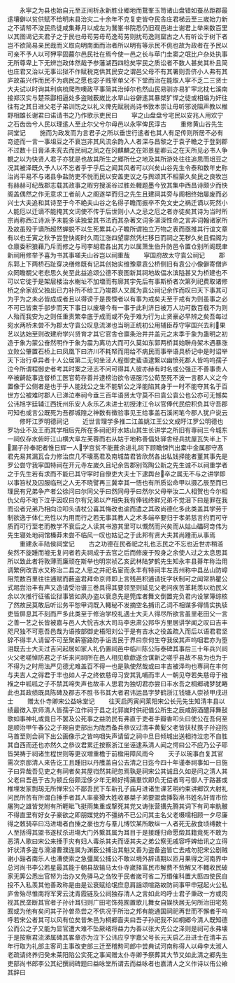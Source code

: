 <!-- { "loadSidebar": true } -->
　　永寜之为县也始自元至正间析永新胜业郷地而鵞峯玉笥诸山盘错如蚕丛距郡最逺壤僻以贫供赋不给明末县治灾二十余年不克复吏皆夺民舎庄君梯云至三嵗始力新之不请帑不浚民烝徒咸集朞月以成左为鵞峯书院悉仍旧观邑进士谢君上举来数百里以其图谒记夫君子之于民也毋苟劳毋苟逸苟劳则扰苟逸则窳古之人有听讼于树下者岂不欲简易亲民哉而义取向明南面而治者所以明有等示民不佻也故为政者在予民以可亲不予人以可狎寜固蕞尔邑民社在焉今使一邑之长与荜门圭窦之氓比户杂处执事无所尊卑上下无辨岂政体然哉予参藩湖西四稔矣寜民之质讼者不数人甚矣其朴且简也庄君又治以无事讼狱不作赋税克供其民安之谓邑父母不有其署则吾侪小人弗有其庐故虽兴作而民不为病民之愿也宓子贱宰单父不下堂而治在能取人寜不乏二三贤士大夫试以时询其利病梳爬喣噢政平事简其治绰尔也然山民易驯亦易犷寜北枕七溪南接郑汉实与楚茶酃相逼处多盗贼薮嵗比水旱山谷僻逺其暴桀犷悍之徒或相煽为奸往往有之其日进父老子弟训饬之以礼义俾先赋税尚诗书敦本崇让毋听邪说阻声教以椎野相雄长谢君曰诺请书之乃作歌示吏民曰
　　寜之山盘盘兮宅民以安兆人用欢宁之石齿齿兮人民以理逺人至止尔父兮尔母邑以永寜俾民淳古
　　重修黄山谷先生祠堂记
　　施而为政发而为言君子之所以垂世行逺者也其人有足传则所居不必有竒迹而一言一事俎豆之不衰岂非其风流余韵入人者深与昌黎之于袁子瞻之于登到郡不过数十日膏泽未究去而民祠之凤之在冈麒麟之在郊景星卿云之在天所见必书人争覩之以为快贤人君子亦犹是也故其所生之郷所仕之地及其所游处往往追思而俎豆之况其被泽既久予人以不忘者乎于乎后之闻其风者可以兴矣山谷先生令泰和数年史称治尚平易不与诸县争盐防吏不悦而民以安盖吏议之与舆颂其不相蒙久矣民之良牧岂有赫赫可纪哉郡志载其政事之暇穷搜溪谷过胜处輙题墨今攷其集中西昌诗颇少而快阁盖偶然之作无意求工者前人之阁遂举而归之先生且建祠其旁与阁相终始屡废而必兴士大夫追和其诗至于今不絶夫山谷之名得子瞻而振卒不免文史之祸迁谪以死然小人能厄以迁谪不能掩其文词使不传于后世则小人之忌之厄之者亦徒矣其诗为当时所宗尚称西江诗派予未能多读独爱其书法而其杂著文词多湛深性命之言非词翰诸家所及故虽殁于谪所超然蝉蜕不以生死累其心子瞻所谓独立万物之表而亟推其行谊文章有以也壬寅之秋予尝登快阁时久雨江涨四望廓然凭栏移日而祠之芜秽久矣且假阁为仓廪委积狼藉乃斥而修之与司李胡君各出其力以属萧生伯升防邑令置仓别所阁既聿新祠用修举予喜为书其事嗟夫山谷岂以祠重哉
　　寜国府故太守袁公祠记
　　郡东郭上下两桥石趾穿决缮修既有记其创始实维豫章袁公桥侧旧有袁公小像僻寄僧庐众罔瞻覩父老悲思久矣至此益追颂公德不衰图新其祠地故偪水滨隘甚又为桥建也不可以它徙于是架层楼治水榭址不加増而有廓其宇先后有事斯桥者次第列祀费取诸修桥之余家叔父独出已力补所不给工乃竣郡人又属为袁公祠记余作而叹曰天下事其可为乎为之未必皆成成者且以得谤于是畏愞者以有事为戒矣夫至于戒有为则虽事之必不可已皆束手郤步而天下事日以废壊今有一事于此利济日被万人功可数百载不为则人殆而我安为之则任重责繁幸底于成而或不免于难为行为止贤豪必早辨之矣吾每过宛水两桥未尝不为郡太守袁公叹息流涕也当明正统初公用辅臣荐守寜国兴去利果艺以达始至则改建府学兴贤育才其它官舎仓廪条治井井盖元之末季于象为蛊明之初造于象为蒙公奋然明作于象为震为离功大而可久莫如东郭两桥其始聨舟架木遇暴涨立败公肇置石桥上曰凤凰下曰济川不耗帑而用给不病民而事举语具桥记中是时诏举天下治行卓异者十人公居第二无何坐泾人程御史蜚语逮繋以幽愤死郡人皆呜呜孺子泣今所谓程御史者考其时案之泾志不问可得其人彼亦赫有时名或公强正不善事贵人卒被齮龁事连督桥工医官荀存善并逮榜治欲令诬服污公荀至死不波一言郡人义之今置像于公侧者是也于乎人能戕公之生不能斩公之泽能陷其身于一时不能夺其名于百世方公被难时郡人已涕泣奉祠今垂三百年语贤太守莫不曰袁公袁公也公亦可无憾矣公讳旭字廷辅江西抚州乐安人永乐乙未进士初授津江令以官俸代民偿积负其守吾郡可知也或言公既死为吾郡城隍之神数有徴验事见王给事盖石溪闲笔今郡人犹户说云
　　修旴江罗明德祠记
　　近世言理学多推二江盖姚江王公文成旴江罗公明德也罗功业不及王而其学相后先所在多祠祀旴水姑山其生长讲学之所旧有専祠三今城东一祠仅存水俯旴江山横大阜左芙蓉而右从姑于地称善偪处驿舎经兵扰屋瓦失半上下漏子孙奉祀者惟日辉一人学宫贫不能葺余进礼祠下顾瞻悚忾出槖中金属郡守髙君先易其漏瓦合力修治庶几不壊髙君及南城苗君皆欣然各出私钱择能者董其事先是罗公尝守我寜国特祠在开元寺左嵗久且圮余告郡别驾陶公新之先生诚不以祠重学者之于先生若有求而不能已其守寜时自僚吏大夫士下逮舆台卒之属无不与之讲学即以事笞杖及囚服临刑之人无不晓譬再三冀幸其一悟也有所质讼命甲以摄乙辰至而已理民有兄弟争产者公徐问曰尔同父乎曰然同母乎曰然尔父母举汝二人相贺也今尔相仇父母不地下泣乎因叹曰尔有兄弟以产相失我有俸钱终鲜兄弟不觉泪下曰是罪在我而讼者兄弟乃相向泣叩头请杖公喜其悔改也谕而遣之其政尚德化多此类盖其学劳于制欲逸于体仁充性以为用而行之若无事其教人之术多端卒要归于孝弟慈言约而可守质而可行至老而教学不衰后之人读其书游其里可以慨然而兴矣而从姑山礧砢竒伟为先生寝处地祠馆榛莽未尝不临风一叹也姑记之于此邦有贤大夫其尚踵而从事焉
　　重建永丰陆侯祠堂记
　　古之功德在民者祀之礼也志民之不忘也近世亦稍滥矣然不旋踵而墟无复问者若夫祠成于去官之后而修废于殁身之余使人过之太息思其所以致此者将敦薄而廉顽在斯举也明崇祯乙亥武林陆梦鹤先生知永丰县朞年称治用调繁例改吉水又称治二县之人思之并祀名宦而永丰有特祠丰左吉州称中县丛山防嶂阻荒数百里往往逋赋而薮盗君拜命京师即上言残邑积逋请抚字状制可之闻常熟瞿公式耜尝治丰有声又造请受治谱三巻具得其要领至则延见父老问疾苦革耗羡以劝民义余以次推行征徭讼狱事皆如夙办盗以衰息先是筦库者舞文倒置完负君内设掌簿综核了然故民莫敢后听讼务平恕甲词既入輙秘不发摘空名捕讯乙词不相谋多得情实执牍吏皆屏息其不刻而严多此类至于修治学校礼遇士大夫人得尽所欲言虽里老田父一言之善一艺之长皆被嘉与邑人大恱吉水大司马李忠肃公邦华方里居讲学闻之叹曰吉丰咫尺独不可恵吾邑哉为语按部御史梧阳刘公于是有吉水之役盖疏入而后以语君君坚辞不得丰人请留不可至聚薪塞路防手诟吉民于界曰奈何生夺我侯其声呜咽君亦为堕泪既去士大夫过吉问起居如家人礼仍置祠邑中临川陈公际泰碑其事后三十年兵兴祠火父老嗟悼防君之子圻来问祠所在邑人相见欷歔遂佥谋新之嗟乎县故不易为也为于不得为之时用法严见德尤难盖百不得一也是孰使然哉或曰丰吉被泽均也専祠在丰何与夫吉人之得君于丰也如人子之终依慈母习安其乳哺而丰人一朝见夺若失慈母于襁褓之中呱呱之子不禁其啼失声也故丰人思君为独切君亦尝曰丰水吾之桐郷魂梦犹睠此也其政绩既具陈碑及郡志不胜书书其大者君讳运昌字梦鹤浙江钱塘人崇祯甲戌进士
　　赠太仆寺卿宋公益咏堂记
　　往天启丙寅间莱阳宋公长元先生知清丰县以绩最徴入京师清人皆孺子泣作祠于县之北郭嵗时供祀值公所生之辰咸酹酒醴拜舞鼔歌如事神礼或竟日不罢及公死事之益防民有弗直于吏者手瓣香叩头曰使公在吾何至是顺治甲午春公之子琬自吏部出为陇西备兵叅议过清丰黄髪父老皆扶杖携子孙迎抱马首至则会祠下出公画像示之皆呜咽失声请留之祠中旦日倾城出送相持泣恋不自胜其自西而还也亦然久之叅议君累迁按察浙江坐诬逮系清人闻之愕曰公不庇乃公子耶皆哭祷于祠诸生程世则等更议増重檐于前楹用障风雨今
　　天子以琬事白复其官需次京邸清人来告讫工且踵旧以丹雘盖自公去清之日迄今四十年谨奉祠事如一日施子曰异哉吾见吏之有祠者矣其屋岿然其祀忽焉孰是祠宋公其诚且久如是问之清人其父老曰吾邑于古为顿丘俗颇淫侈少年无赖好摴蒱羣饮即负无偿者弯弓御人于路甚或椎埋发冡剽刼无所惮宋公不鄙吾民下车新孔子庙月进诸生课艺明约束讲郷饮大射礼问民所苦有所谓白捶手者其人率豪猾大姓收暴桀子弟要盟盘挿裂帛书姓名奸胥市侩屠狗之雄皆党附有所睚眦飞挺雨集重或撃死其党又诪张营搆先腾其词下有司率骫骳不得直里有好女子豪欲之即朋媒党妁不彊纳不已公问其主名父老嗫嚅相顾一夕尽廉得之敇骑卒曰冯进塲者白捶之豪也方与羣儿博饮某所敢纵一人者死无赦食顷缚数十人至括得其盟书遂杖杀进塲大门外繋其属为耳目于是接踵归命愿燬其籍竟死不敢为恶清人歌曰宋公来捶手灾有妇人毒杀其夫而诬其夫之弟公察无戚容呼婢绐讯之立得奸状清多盗与滑濬曹濮连属为渊薮公捕治其魁又善为盗备盗皆亡去戒勿犯宋公剧贼谢小谿者南乐人也漕使索之急彊属公捕公不敢以境外辞请期以匝月果得之河南界中总河尚书李公若星最其能于朝县故输马太仆寺嵗择富民市解费不赀解又不輙收民破家无筭公悉出官帑为治办又免驿马之刍牧于民者嵗可省二万缗催科置大匦四使民自投不入私羡其他善政称是由是讼衰赋给氓庶息肩謡颂喧路故防祠事甲申冦起火公私庐舎殆尽惟南将军霁云沈青霞链及公祠独存清人之言如此呜呼士君子秉政一方或肉视其民垄断其官者子孙计耳归则广田宅饰苑囿置歌儿舞女自娱快居无何所治田宅苑囿或为他有矣问其子孙曽烝尝之不供况于所治之邦有能通国祠祀再世而不懈者乎呜呼若宋公者其可以风有位矣昔朱邑为桐郷啬夫曰吾子孙祀我不如桐郷今清人既知德公而公之子又能为显官遭大难不坠厥绪将益力为善以张大先公之泽则是祠可永弗壊于是按察君流涕属碑其畧章亦为泣下公讳应亨字嘉父号长元天启乙丑进士在清丰五年行取为礼部主客司主事改吏部三迁至稽勲司郎中尝典试河南称得人以母李太淑人老疏请终养归癸未莱阳陷公实死之事闻赠太仆寺卿予祭葬其大节又如此清之郷先生吏部尚书郎李公其纪撰祠碑题曰益咏堂所谓去而益咏者也嘉清人之义作诗以侑公飨其辞曰
